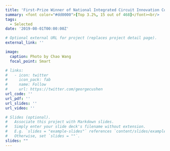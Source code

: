 ```yaml
---
title: 'First-Prize Winner of National Integrated Circuit Innovation Competition'
summary: <font color="#dd0000">[Top 3.2%, 15 out of 468]</font><br/>
tags:
  - Selected
date: '2019-08-01T00:00:00Z'

# Optional external URL for project (replaces project detail page).
external_link: ''

image:
  caption: Photo by Chao Wang
  focal_point: Smart

# links:
#   - icon: twitter
#     icon_pack: fab
#     name: Follow
#     url: https://twitter.com/georgecushen
url_code: ''
url_pdf: ''
url_slides: ''
url_video: ''

# Slides (optional).
#   Associate this project with Markdown slides.
#   Simply enter your slide deck's filename without extension.
#   E.g. `slides = "example-slides"` references `content/slides/example-slides.md`.
#   Otherwise, set `slides = ""`.
slides: ""
---
```

